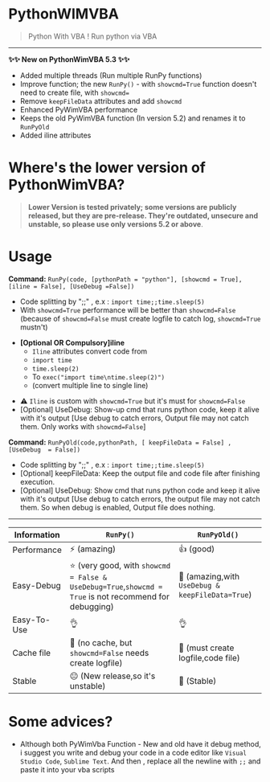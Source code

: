 # PythonWIMVBA
> Python With VBA ! Run python via VBA
---
**✨✨ New on PythonWimVBA 5.3 ✨✨**
+ Added multiple threads (Run multiple RunPy functions)
+ Improve function; the new `RunPy()` - with `showcmd=True` function doesn't need to create file, with `showcmd=`
+ Remove `keepFileData` attributes and add `showcmd`
+ Enhanced PyWimVBA performance
+ Keeps the old PyWimVBA function (In version 5.2) and renames it to `RunPyOld`
+ Added iline attributes
# Where's the lower version of PythonWimVBA?
> **Lower Version is tested privately; some versions are publicly released, but they are pre-release. They're outdated, unsecure and unstable, so please use only versions 5.2 or above**.

# Usage
**Command:** `RunPy(code, [pythonPath = "python"], [showcmd = True], [iline = False], [UseDebug =False])`
+ Code splitting by ";;" , e.x : `import time;;time.sleep(5)`
+ With `showcmd=True` performance will be better than `showcmd=False` (because of `showcmd=False` must create logfile to catch log, `showcmd=True` mustn't)
- **[Optional OR Compulsory]iline**
  - `Iline` attributes convert code from
  - `import time`
  - `time.sleep(2)`
  - To `exec("import time\ntime.sleep(2)")`
  - (convert multiple line to single line)
+ :warning: `Iline` is custom with `showcmd=True` but it's must for `showcmd=False`
+ [Optional] UseDebug: Show-up cmd that runs python code, keep it alive with it's output [Use debug to catch errors, Output file may not catch them. Only works with `showcmd=False`]

**Command:** ``RunPyOld(code,pythonPath, [ keepFileData = False] , [UseDebug  = False])``
+ Code splitting by ";;" , e.x : `import time;;time.sleep(5)`
+ [Optional] keepFileData: Keep the output file and code file after finishing execution. 
+ [Optional] UseDebug: Show cmd that runs python code and keep it alive with it's output [Use debug to catch errors, the output file may not catch them. So when debug is enabled, Output file does nothing.


---

| Information | `RunPy()` | `RunPyOld()` |
| ----------- | -----------                 | ----------- |
| Performance | :zap: (amazing) | :+1: (good) |
| Easy-Debug | :star: (very good, with `showcmd = False & UseDebug=True`,`showcmd = True` is not recommend for debugging)   |  :star2: (amazing,with `UseDebug & keepFileData=True`)|
| Easy-To-Use | :ok_hand: |:ok_hand: |
| Cache file | :raised_hands: (no cache, but `showcmd=False` needs create logfile) | :turtle: (must create logfile,code file) | 
| Stable | :neutral_face: (New release,so it's unstable) | :star2: (Stable) |

# Some advices?
+ Although both PyWimVba Function - New and old have it debug method, i suggest you write and debug your code in a code editor like `Visual Studio Code`, `Sublime Text`. And then , replace all the newline with `;;` and paste it into your vba scripts
